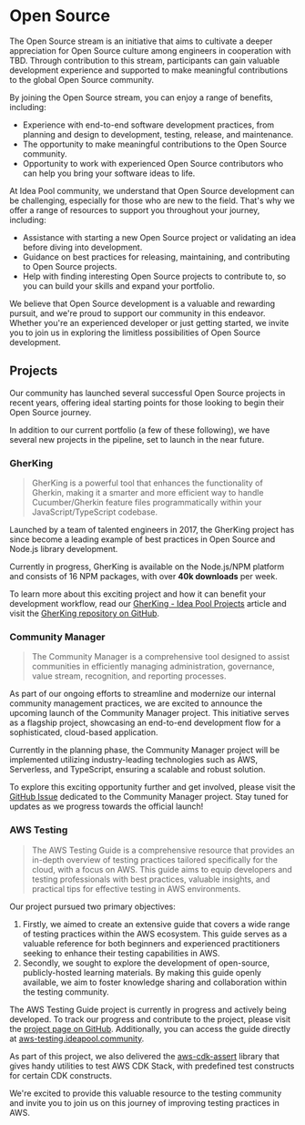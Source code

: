 # Open Source

The Open Source stream is an initiative that aims to cultivate a deeper appreciation for Open Source culture among engineers in cooperation with TBD. Through contribution to this stream, participants can gain valuable development experience and supported to make meaningful contributions to the global Open Source community.

By joining the Open Source stream, you can enjoy a range of benefits, including:
* Experience with end-to-end software development practices, from planning and design to development, testing, release, and maintenance.
* The opportunity to make meaningful contributions to the Open Source community.
* Opportunity to work with experienced Open Source contributors who can help you bring your software ideas to life.

At Idea Pool community, we understand that Open Source development can be challenging, especially for those who are new to the field. That's why we offer a range of resources to support you throughout your journey, including:
* Assistance with starting a new Open Source project or validating an idea before diving into development.
* Guidance on best practices for releasing, maintaining, and contributing to Open Source projects.
* Help with finding interesting Open Source projects to contribute to, so you can build your skills and expand your portfolio. 

We believe that Open Source development is a valuable and rewarding pursuit, and we're proud to support our community in this endeavor. Whether you're an experienced developer or just getting started, we invite you to join us in exploring the limitless possibilities of Open Source development.

## Projects

Our community has launched several successful Open Source projects in recent years, offering ideal starting points for those looking to begin their Open Source journey.

In addition to our current portfolio (a few of these following), we have several new projects in the pipeline, set to launch in the near future.

### GherKing

> GherKing is a powerful tool that enhances the functionality of Gherkin, making it a smarter and more efficient way to handle Cucumber/Gherkin feature files programmatically within your JavaScript/TypeScript codebase.

Launched by a team of talented engineers in 2017, the GherKing project has since become a leading example of best practices in Open Source and Node.js library development.

Currently in progress, GherKing is available on the Node.js/NPM platform and consists of 16 NPM packages, with over **40k downloads** per week.

To learn more about this exciting project and how it can benefit your development workflow, read our [GherKing - Idea Pool Projects](https://wearecommunity.io/communities/idea-pool/articles/306) article and visit the [GherKing repository on GitHub](https://github.com/gherking).

### Community Manager

> The Community Manager is a comprehensive tool designed to assist communities in efficiently managing administration, governance, value stream, recognition, and reporting processes.

As part of our ongoing efforts to streamline and modernize our internal community management practices, we are excited to announce the upcoming launch of the Community Manager project. This initiative serves as a flagship project, showcasing an end-to-end development flow for a sophisticated, cloud-based application.

Currently in the planning phase, the Community Manager project will be implemented utilizing industry-leading technologies such as AWS, Serverless, and TypeScript, ensuring a scalable and robust solution.

To explore this exciting opportunity further and get involved, please visit the [GitHub Issue](https://github.com/Idea-Pool/topics/issues/38) dedicated to the Community Manager project. Stay tuned for updates as we progress towards the official launch!

### AWS Testing

> The AWS Testing Guide is a comprehensive resource that provides an in-depth overview of testing practices tailored specifically for the cloud, with a focus on AWS. This guide aims to equip developers and testing professionals with best practices, valuable insights, and practical tips for effective testing in AWS environments.

Our project pursued two primary objectives:

1. Firstly, we aimed to create an extensive guide that covers a wide range of testing practices within the AWS ecosystem. This guide serves as a valuable reference for both beginners and experienced practitioners seeking to enhance their testing capabilities in AWS.
2. Secondly, we sought to explore the development of open-source, publicly-hosted learning materials. By making this guide openly available, we aim to foster knowledge sharing and collaboration within the testing community.

The AWS Testing Guide project is currently in progress and actively being developed. To track our progress and contribute to the project, please visit the [project page on GitHub](https://github.com/orgs/Idea-Pool/projects/2/views/1). Additionally, you can access the guide directly at [aws-testing.ideapool.community](https://aws-testing.ideapool.community/).

As part of this project, we also delivered the [aws-cdk-assert](https://github.com/Idea-Pool/aws-cdk-assert) library that gives handy utilities to test AWS CDK Stack, with predefined test constructs for certain CDK constructs. 

We're excited to provide this valuable resource to the testing community and invite you to join us on this journey of improving testing practices in AWS.
